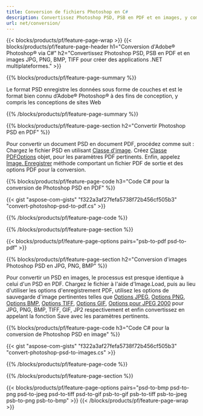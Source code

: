 ```yaml
---
title: Conversion de fichiers Photoshop en C#
description: Convertissez Photoshop PSD, PSB en PDF et en images, y compris BMP, JPG, PNG, TIFF avec quelques lignes de code C# via la bibliothèque .NET.
url: net/conversion/
---
```


{{< blocks/products/pf/feature-page-wrap >}}
{{< blocks/products/pf/feature-page-header h1="Conversion d'Adobe® Photoshop® via C#" h2="Convertissez Photoshop PSD, PSB en PDF et en images JPG, PNG, BMP, TIFF pour créer des applications .NET multiplateformes." >}}

{{% blocks/products/pf/feature-page-summary %}}

Le format PSD enregistre les données sous forme de couches et est le format bien connu d’Adobe® Photoshop® à des fins de conception, y compris les conceptions de sites Web


{{% /blocks/products/pf/feature-page-summary %}}

{{% blocks/products/pf/feature-page-section h2="Convertir Photoshop PSD en PDF" %}}

Pour convertir un document PSD en document PDF, procédez comme suit : Chargez le fichier PSD en utilisant [Classe d'image](https://apireference.aspose.com/net/psd/aspose.psd/image). Créez [Classe PDFOptions](https://apireference.aspose.com/net/psd/aspose.psd.imageoptions/pdfoptions) objet, pour les paramètres PDF pertinents. Enfin, appelez [Image. Enregistrer](https://apireference.aspose.com/net/psd/aspose.psd.image/save/methods/3) méthode comportant un fichier PDF de sortie et des options PDF pour la conversion.

{{% blocks/products/pf/feature-page-code h3="Code C# pour la conversion de Photoshop PSD en PDF" %}}

{{< gist "aspose-com-gists" "f322a3af27fefa5738f72b456cf505b3" "convert-photoshop-psd-to-pdf.cs" >}}

{{% /blocks/products/pf/feature-page-code %}}

{{% /blocks/products/pf/feature-page-section %}}

{{< blocks/products/pf/feature-page-options pairs="psb-to-pdf psd-to-pdf" >}}

{{% blocks/products/pf/feature-page-section h2="Conversion d'images Photoshop PSD en JPG, PNG, BMP" %}}

Pour convertir un PSD en images, le processus est presque identique à celui d'un PSD en PDF. Chargez le fichier à l'aide d'Image.Load, puis au lieu d'utiliser les options d'enregistrement PDF, utilisez les options de sauvegarde d'image pertinentes telles que [Options JPEG](https://apireference.aspose.com/net/psd/aspose.psd.imageoptions/jpegoptions), [Options PNG](https://apireference.aspose.com/net/psd/aspose.psd.imageoptions/pngoptions),  [Options BMP](https://apireference.aspose.com/net/psd/aspose.psd.imageoptions/bmpoptions), [Options TIFF](https://apireference.aspose.com/net/psd/aspose.psd.imageoptions/tiffoptions),  [Options GIF](https://apireference.aspose.com/net/psd/aspose.psd.imageoptions/gifoptions), [Options pour JPEG 2000](https://apireference.aspose.com/net/psd/aspose.psd.imageoptions/jpeg2000options) pour JPG, PNG, BMP, TIFF, GIF, JP2 respectivement et enfin convertissez en appelant la fonction Save avec les paramètres pertinents.


{{% blocks/products/pf/feature-page-code h3="Code C# pour la conversion de Photoshop PSD en image" %}}

{{< gist "aspose-com-gists" "f322a3af27fefa5738f72b456cf505b3" "convert-photoshop-psd-to-images.cs" >}}

{{% /blocks/products/pf/feature-page-code %}}

{{% /blocks/products/pf/feature-page-section %}}

{{< blocks/products/pf/feature-page-options pairs="psd-to-bmp psd-to-png psd-to-jpeg psd-to-tiff psd-to-gif psb-to-gif psb-to-tiff psb-to-jpeg psb-to-png psb-to-bmp" >}}
{{< /blocks/products/pf/feature-page-wrap >}}


